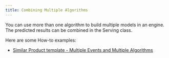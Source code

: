 ```yaml
---
title: Combining Multiple Algorithms
---
```


<!--
Licensed to the Apache Software Foundation (ASF) under one or more
contributor license agreements.  See the NOTICE file distributed with
this work for additional information regarding copyright ownership.
The ASF licenses this file to You under the Apache License, Version 2.0
(the "License"); you may not use this file except in compliance with
the License.  You may obtain a copy of the License at

    http://www.apache.org/licenses/LICENSE-2.0

Unless required by applicable law or agreed to in writing, software
distributed under the License is distributed on an "AS IS" BASIS,
WITHOUT WARRANTIES OR CONDITIONS OF ANY KIND, either express or implied.
See the License for the specific language governing permissions and
limitations under the License.
-->


You can use more than one algorithm to build multiple models in an engine. The predicted results can be combined in the Serving class.

Here are some How-to examples:

* [Similar Product template - Multiple Events and Multiple Algorithms](/templates/similarproduct/multi-events-multi-algos/)
